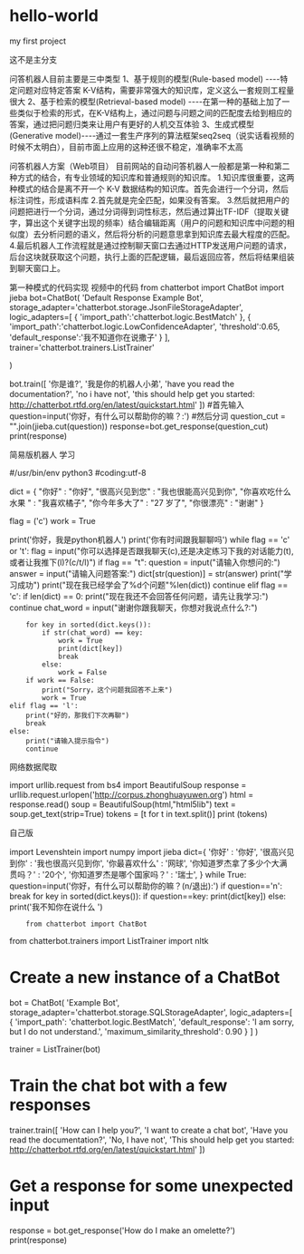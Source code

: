 # hello-world
my first project

这不是主分支


问答机器人目前主要是三中类型
1、基于规则的模型(Rule-based model) ----特定问题对应特定答案 K-V结构，需要非常强大的知识库，定义这么一套规则工程量很大
2、基于检索的模型(Retrieval-based model) ----在第一种的基础上加了一些类似于检索的形式，在K-V结构上，通过问题与问题之间的匹配度去给到相应的答案，通过把问题归类来让用户有更好的人机交互体验
3、生成式模型(Generative model)----通过一套生产序列的算法框架seq2seq（说实话看视频的时候不太明白），目前市面上应用的这种还很不稳定，准确率不太高

问答机器人方案（Web项目）
目前网站的自动问答机器人一般都是第一种和第二种方式的结合，有专业领域的知识库和普通规则的知识库。
1.知识库很重要，这两种模式的结合是离不开一个 K-V 数据结构的知识库。首先会进行一个分词，然后标注词性，形成语料库
2.首先就是完全匹配，如果没有答案。
3.然后就把用户的问题把进行一个分词，通过分词得到词性标志，然后通过算出TF-IDF（提取关键字，算出这个关键字出现的频率）结合编辑距离（用户的问题和知识库中问题的相似度）去分析问题的语义，然后将分析的问题意思拿到知识库去最大程度的匹配。
4.最后机器人工作流程就是通过控制聊天窗口去通过HTTP发送用户问题的请求，后台这块就获取这个问题，执行上面的匹配逻辑，最后返回应答，然后将结果组装到聊天窗口上。

第一种模式的代码实现
视频中的代码
from chatterbot import ChatBot
import jieba
bot=ChatBot(
    'Default Response Example Bot',
    storage_adapter='chatterbot.storage.JsonFileStorageAdapter',
    logic_adapters=[
        {
            'import_path':'chatterbot.logic.BestMatch'
        },
        {
            'import_path':'chatterbot.logic.LowConfidenceAdapter',
            'threshold':0.65,
            'default_response':'我不知道你在说撒子'
        }
    ],
    trainer='chatterbot.trainers.ListTrainer'

)

bot.train([
    '你是谁?',
    '我是你的机器人小弟',
    'have you read the documentation?',
    'no i have not',
    'this should help get you started: http://chatterbot.rtfd.org/en/latest/quickstart.html'
])
#首先输入
question=input('你好，有什么可以帮助你的嘛？:')
#然后分词
question_cut = "".join(jieba.cut(question))
response=bot.get_response(question_cut)
print(response)


简易版机器人  学习

#/usr/bin/env python3
#coding:utf-8

dict = {
    "你好" : "你好",
    "很高兴见到您" : "我也很能高兴见到你",
    "你喜欢吃什么水果 " : "我喜欢橘子",
    "你今年多大了" : "27 岁了",
    "你很漂亮" : "谢谢"
}

flag = ('c')
work = True

print('你好，我是python机器人')
print('你有时间跟我聊聊吗')
while flag == 'c' or 't':
    flag = input("你可以选择是否跟我聊天(c),还是决定练习下我的对话能力(t),或者让我推下(l)?(c/t/l)")
    if flag == "t":
        question = input("请输入你想问的:")
        answer = input("请输入问题答案:")
        dict[str(question)] = str(answer)
        print("学习成功")
        print("现在我已经学会了%d个问题"%len(dict))
        continue
    elif flag == 'c':
        if len(dict) == 0:
            print("现在我还不会回答任何问题，请先让我学习:")
            continue
        chat_word = input("谢谢你跟我聊天，你想对我说点什么?:")

        for key in sorted(dict.keys()):
            if str(chat_word) == key:
                work = True
                print(dict[key])
                break
            else:
                work = False
        if work == False:
            print("Sorry，这个问题我回答不上来")
            work = True
    elif flag == 'l':
        print("好的，那我们下次再聊")
        break
    else:
        print("请输入提示指令")
        continue

网络数据爬取

import urllib.request
from bs4 import BeautifulSoup
response = urllib.request.urlopen('http://corpus.zhonghuayuwen.org')
html = response.read()
soup = BeautifulSoup(html,"html5lib")
text = soup.get_text(strip=True)
tokens = [t for t in text.split()]
print (tokens)

自己版

import Levenshtein
import numpy
import jieba
dict={
    '你好' : '你好',
    '很高兴见到你' : '我也很高兴见到你',
    '你最喜欢什么' : '网球',
    '你知道罗杰拿了多少个大满贯吗？' : '20个',
    '你知道罗杰是哪个国家吗？' : '瑞士',
}
while True:
    question=input('你好，有什么可以帮助你的嘛？(n/退出):')
    if question=='n':
     break
    for key in sorted(dict.keys()):
        if question==key:
            print(dict[key])
    else:
        print('我不知你在说什么 ')
        
        
        from chatterbot import ChatBot
from chatterbot.trainers import ListTrainer
import nltk

# Create a new instance of a ChatBot
bot = ChatBot(
    'Example Bot',
    storage_adapter='chatterbot.storage.SQLStorageAdapter',
    logic_adapters=[
        {
            'import_path': 'chatterbot.logic.BestMatch',
            'default_response': 'I am sorry, but I do not understand.',
            'maximum_similarity_threshold': 0.90
        }
    ]
)

trainer = ListTrainer(bot)

# Train the chat bot with a few responses
trainer.train([
    'How can I help you?',
    'I want to create a chat bot',
    'Have you read the documentation?',
    'No, I have not',
    'This should help get you started: http://chatterbot.rtfd.org/en/latest/quickstart.html'
])

# Get a response for some unexpected input
response = bot.get_response('How do I make an omelette?')
print(response)
